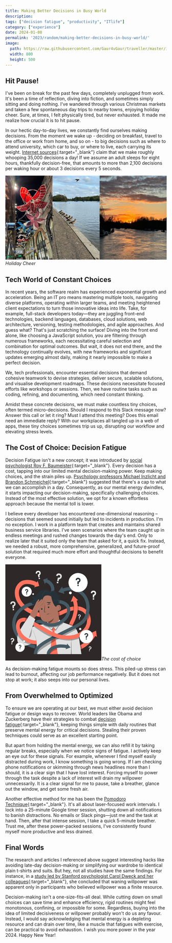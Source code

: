 ```yaml
---
title: Making Better Decisions in Busy World
description: 
tags: ["decision fatigue", "productivity", "ITlife"]
category: ["experience"]
date: 2024-01-08
permalink: '2023/random/making-better-decisions-in-busy-world/'
image:
  path: https://raw.githubusercontent.com/Gaur4vGaur/traveller/master/images/random/2024-01-08-making-better-decisions-in-busy-world/cover-image.jpg
  width: 800
  height: 500
---
```


## Hit Pause!
I've been on break for the past few days, completely unplugged from work. It's been a time of reflection, diving into fiction, and sometimes simply sitting and doing nothing. I've wandered through various Christmas markets and taken a few spontaneous day trips to nearby towns, enjoying holiday cheer. Sure, at times, I felt physically tired, but never exhausted. It made me realize how crucial it is to hit pause.


In our hectic day-to-day lives, we constantly find ourselves making decisions. From the moment we wake up - deciding on breakfast, travel to the office or work from home, and so on - to big decisions such as where to attend university, which car to buy, or where to live, each carrying its weight. [Internet sources](https://go.roberts.edu/leadingedge/the-great-choices-of-strategic-leaders){:target="_blank"} claim that we make roughly whooping 35,000 decisions a day! If we assume an adult sleeps for eight hours, thankfully decision-free, that amounts to more than 2,100 decisions per waking hour or about 3 decisions every 5 seconds.

![Holiday Cheer](https://raw.githubusercontent.com/Gaur4vGaur/traveller/master/images/random/2024-01-08-making-better-decisions-in-busy-world/trips.jpg)*Holiday Cheer*


## Tech World of Constant Choices
In recent years, the software realm has experienced exponential growth and acceleration. Being an IT pro means mastering multiple tools, navigating diverse platforms, operating within larger teams, and meeting heightened client expectations to turn those innovative ideas into life. Take, for example, full-stack developers today—they are juggling front-end technologies, backend languages, databases, cloud solutions, web architecture, versioning, testing methodologies, and agile approaches. And guess what? That's just scratching the surface! Diving into the front end alone, like choosing a JavaScript solution, you are filtering through numerous frameworks, each necessitating careful selection and combination for optimal outcomes. But wait, it does not end there, and the technology continually evolves, with new frameworks and significant updates emerging almost daily, making it nearly impossible to make a perfect decision.


We, tech professionals, encounter essential decisions that demand cohesive teamwork to devise strategies, deliver secure, scalable solutions, and visualise development roadmaps. These decisions necessitate focused efforts like workshops or sessions. Then, we have routine tasks such as coding, refining, and documenting, which need constant thinking.


Amidst these concrete decisions, we must make countless tiny choices, often termed micro-decisions. Should I respond to this Slack message now? Answer this call or let it ring? Must I attend this meeting? Does this email need an immediate reply? With our workplaces all tangled up in a web of apps, these tiny choices sometimes trip us up, disrupting our workflow and elevating stress levels.


## The Cost of Choice: Decision Fatigue
Decision Fatigue isn't a new concept; it was introduced by [social psychologist Roy F. Baumeister](https://www.healthline.com/health/decision-fatigue#how-it-works){:target="_blank"}. Every decision has a cost, tapping into our limited mental decision-making power. Keep making choices, and the strain piles up. [Psychology professors Michael Inzlicht and Brandon Schmeichel](https://static1.squarespace.com/static/550b09eae4b0147d03eda40d/t/55272a9de4b0aaacb97d5d21/1428630173096/what-is-ego-depletion.pdf){:target="_blank"} suggested that there's a cap to what we can accomplish in a day. Consequently, as our mental energy dwindles, it starts impacting our decision-making, specifically challenging choices. Instead of the most effective solution, we opt for a known effortless approach because the mental toll is lower.


I believe every developer has encountered one-dimensional reasoning – decisions that seemed sound initially but led to incidents in production. I'm no exception. I work in a platform team that creates and maintains shared business service libraries. I've seen scenarios where the team caught up in endless meetings and rushed changes towards the day's end. Only to realize later that it suited only the team that asked for it, a quick fix. Instead, we needed a robust, more comprehensive, generalized, and future-proof solution that required much more effort and thoughtful decisions to benefit everyone.

![Holiday Cheer](https://raw.githubusercontent.com/Gaur4vGaur/traveller/master/images/random/2024-01-08-making-better-decisions-in-busy-world/Decisionfatigue.gif)*The cost of choice*

As decision-making fatigue mounts so does stress. This piled-up stress can lead to burnout, affecting our job performance negatively. But it does not stop at work; it also seeps into our personal lives.


## From Overwhelmed to Optimized
To ensure we are operating at our best, we must either avoid decision fatigue or design ways to recover. World leaders like Obama and Zuckerberg have their strategies to combat [decision fatigue](https://www.psychologytoday.com/gb/blog/stretching-theory/202309/is-decision-fatigue-real){:target="_blank"}, keeping things simple with daily routines that preserve mental energy for critical decisions. Stealing their proven techniques could serve as an excellent starting point.


But apart from holding the mental energy, we can also refill it by taking regular breaks, especially when we notice signs of fatigue. I actively keep an eye out for these signals. For example, whenever I find myself easily distracted during work, I know something is going wrong. If I am checking phone notifications or skimming through news headlines more than I should, it is a clear sign that I have lost interest. Forcing myself to power through the task despite a lack of interest will drain my willpower unnecessarily. It is a clear signal for me to pause, take a breather, glance out the window, and get some fresh air.


Another effective method for me has been the [Pomodoro Technique](https://en.wikipedia.org/wiki/Pomodoro_Technique){:target="_blank"}. It's all about laser-focused work intervals. I lock into a 25-minute Google timer session, shutting down all notifications to banish distractions. No emails or Slack pings—just me and the task at hand. Then, after that intense session, I take a quick 5-minute breather. Trust me, after these power-packed sessions, I've consistently found myself more productive and less drained.


## Final Words
The research and articles I referenced above suggest interesting hacks like avoiding late-day decision-making or simplifying our wardrobe to identical plain t-shirts and suits. But hey, not all studies have the same findings. For instance, in a [study led by Stanford psychologist Carol Dweck and her colleagues](https://www.pnas.org/doi/full/10.1073/pnas.1313475110#F1){:target="_blank"}, she concluded that waning willpower was apparent only in participants who believed willpower was a finite resource.


Decision-making isn't a one-size-fits-all deal. While cutting down on small choices can save time and enhance efficiency, rigid routines might feel monotonous, confining, or impossible for some. Regardless, buying into the idea of limited decisiveness or willpower probably won't do us any favour. Instead, I would say acknowledging that mental energy is a depleting resource and can drain over time, like a muscle that fatigues with exercise, can be practical to avoid exhaustion. I wish you more power in the year 2024. Happy New Year!
